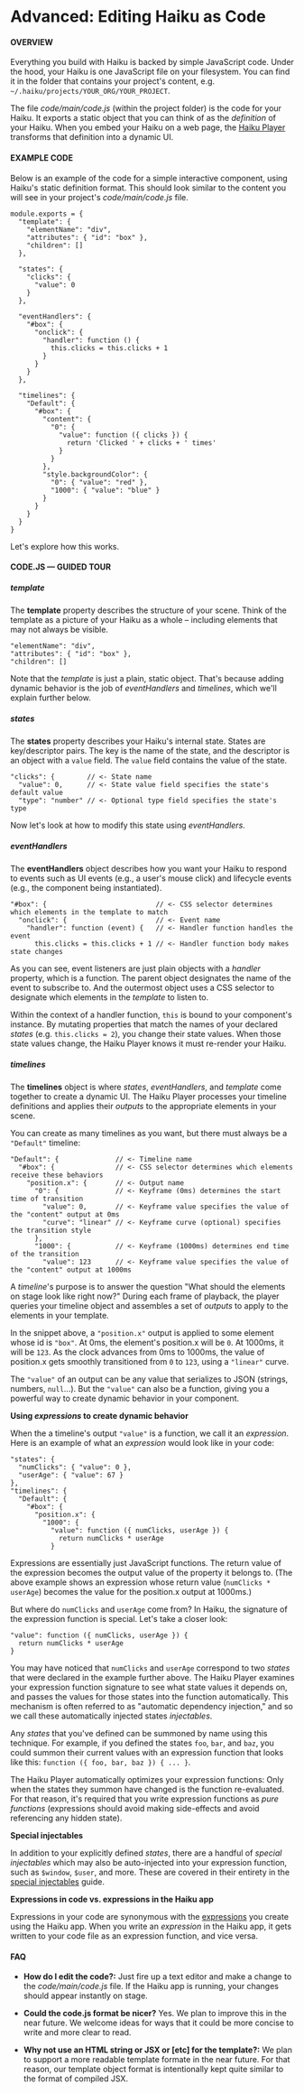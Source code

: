 # Advanced:  Editing Haiku as Code


#### OVERVIEW

Everything you build with Haiku is backed by simple JavaScript code. Under the hood, your Haiku is one JavaScript file on your filesystem. You can find it in the folder that contains your project's content, e.g. `~/.haiku/projects/YOUR_ORG/YOUR_PROJECT`.

The file _code/main/code.js_ (within the project folder) is the code for your Haiku. It exports a static object that you can think of as the _definition_ of your Haiku. When you embed your Haiku on a web page, the [Haiku Player](embedding-and-using-haiku/haiku-player-api.md) transforms that definition into a dynamic UI.


#### EXAMPLE CODE

Below is an example of the code for a simple interactive component, using Haiku's static definition format. This should look similar to the content you will see in your project's _code/main/code.js_ file.

```
module.exports = {
  "template": {
    "elementName": "div",
    "attributes": { "id": "box" },
    "children": []
  },

  "states": {
    "clicks": {
      "value": 0
    }
  },

  "eventHandlers": {
    "#box": {
      "onclick": {
        "handler": function () {
          this.clicks = this.clicks + 1
        }
      }
    }
  },

  "timelines": {
    "Default": {
      "#box": {
        "content": {
          "0": {
            "value": function ({ clicks }) {
              return 'Clicked ' + clicks + ' times'
            }
          }
        },
        "style.backgroundColor": {
          "0": { "value": "red" },
          "1000": { "value": "blue" }
        }
      }
    }
  }
}
```

Let's explore how this works.


#### CODE.JS — GUIDED TOUR


##### template

The **template** property describes the structure of your scene. Think of the template as a picture of your Haiku as a whole – including elements that may not always be visible. 

```
"elementName": "div",
"attributes": { "id": "box" },
"children": []
```

Note that the _template_ is just a plain, static object. That's because adding dynamic behavior is the job of _eventHandlers_ and _timelines_, which we'll explain further below.


##### states

The **states** property describes your Haiku's internal state. States are key/descriptor pairs. The key is the name of the state, and the descriptor is an object with a `value` field. The `value` field contains the value of the state.

```
"clicks": {        // <- State name
  "value": 0,      // <- State value field specifies the state's default value
  "type": "number" // <- Optional type field specifies the state's type
```

Now let's look at how to modify this state using _eventHandlers_.


##### eventHandlers

The **eventHandlers** object describes how you want your Haiku to respond to events such as UI events (e.g., a user's mouse click) and lifecycle events (e.g., the component being instantiated).

```
"#box": {                           // <- CSS selector determines which elements in the template to match
  "onclick": {                      // <- Event name
    "handler": function (event) {   // <- Handler function handles the event
      this.clicks = this.clicks + 1 // <- Handler function body makes state changes
```

As you can see, event listeners are just plain objects with a _handler_ property, which is a function. The parent object designates the name of the event to subscribe to. And the outermost object uses a CSS selector to designate which elements in the _template_ to listen to.

Within the context of a handler function, `this` is bound to your component's instance. By mutating properties that match the names of your declared _states_ (e.g. `this.clicks = 2`), you change their state values. When those state values change, the Haiku Player knows it must re-render your Haiku.


##### timelines

The **timelines** object is where _states_, _eventHandlers_, and _template_ come together to create a dynamic UI. The Haiku Player processes your timeline definitions and applies their _outputs_ to the appropriate elements in your scene.

You can create as many timelines as you want, but there must always be a `"Default"` timeline:

```
"Default": {              // <- Timeline name
  "#box": {               // <- CSS selector determines which elements receive these behaviors
    "position.x": {       // <- Output name
      "0": {              // <- Keyframe (0ms) determines the start time of transition
        "value": 0,       // <- Keyframe value specifies the value of the "content" output at 0ms
        "curve": "linear" // <- Keyframe curve (optional) specifies the transition style
      },
      "1000": {           // <- Keyframe (1000ms) determines end time of the transition
        "value": 123      // <- Keyframe value specifies the value of the "content" output at 1000ms
```

A _timeline_'s purpose is to answer the question "What should the elements on stage look like right now?" During each frame of playback, the player queries your timeline object and assembles a set of _outputs_ to apply to the elements in your template.

In the snippet above, a `"position.x"` output is applied to some element whose id is `"box"`. At 0ms, the element's position.x will be `0`. At 1000ms, it will be `123`. As the clock advances from 0ms to 1000ms, the value of position.x gets smoothly transitioned from `0` to `123`, using a `"linear"` curve.

The `"value"` of an output can be any value that serializes to JSON (strings, numbers, `null`...). But the `"value"` can also be a function, giving you a powerful way to create dynamic behavior in your component.


**Using _expressions_ to create dynamic behavior**

When the a timeline's output `"value"` is a function, we call it an _expression_. Here is an example of what an _expression_ would look like in your code:

```
"states": {
  "numClicks": { "value": 0 },
  "userAge": { "value": 67 }
},
"timelines": {
  "Default": {
    "#box": {
      "position.x": {
        "1000": {
          "value": function ({ numClicks, userAge }) {
            return numClicks * userAge
          }
```

Expressions are essentially just JavaScript functions. The return value of the expression becomes the output value of the property it belongs to. (The above example shows an expression whose return value (`numClicks * userAge`) becomes the value for the position.x output at 1000ms.)

But where do `numClicks` and `userAge` come from? In Haiku, the signature of the expression function is special. Let's take a closer look:

```
"value": function ({ numClicks, userAge }) {
  return numClicks * userAge
}
```

You may have noticed that `numClicks` and `userAge` correspond to two _states_ that were declared in the example further above. The Haiku Player examines your expression function signature to see what state values it depends on, and passes the values for those states into the function automatically. This mechanism is often referred to as "automatic dependency injection," and so we call these automatically injected states _injectables_.

Any _states_ that you've defined can be summoned by name using this technique. For example, if you defined the states `foo`, `bar`, and `baz`, you could summon their current values with an expression function that looks like this: `function ({ foo, bar, baz }) { ... }`.

The Haiku Player automatically optimizes your expression functions: Only when the states they summon have changed is the function re-evaluated. For that reason, it's required that you write expression functions as _pure functions_ (expressions should avoid making side-effects and avoid referencing any hidden state).


**Special injectables**

In addition to your explicitly defined _states_, there are a handful of _special injectables_ which may also be auto-injected into your expression function, such as `$window`, `$user`, and more. These are covered in their entirety in the [special injectables](using-haiku/special-injectables.md) guide.


**Expressions in code vs. expressions in the Haiku app**

Expressions in your code are synonymous with the [expressions](using-haiku/writing-expressions.md) you create using the Haiku app. When you write an _expression_ in the Haiku app, it gets written to your code file as an expression function, and vice versa.


#### FAQ

- **How do I edit the code?:** Just fire up a text editor and make a change to the _code/main/code.js_ file. If the Haiku app is running, your changes should appear instantly on stage.

- **Could the code.js format be nicer?** Yes. We plan to improve this in the near future. We welcome ideas for ways that it could be more concise to write and more clear to read.

- **Why not use an HTML string or JSX or [etc] for the template?:** We plan to support a more readable template formate in the near future. For that reason, our template object format is intentionally kept quite similar to the format of compiled JSX.
